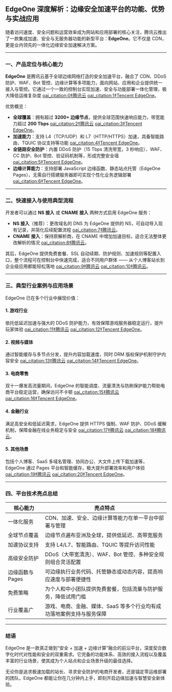 ## EdgeOne 深度解析：边缘安全加速平台的功能、优势与实战应用

随着访问速度、安全问题和运营效率成为网站和应用部署的核心关注，腾讯云推出了一款集成加速、安全与无服务器功能的新型平台：**EdgeOne**。它不仅是 CDN，更是业内领先的一体化边缘安全加速解决方案。

---

### 一、产品定位与核心能力

**EdgeOne** 是腾讯云基于全球边缘网络打造的安全加速平台，融合了 CDN、DDoS 防护、WAF、Bot 管控、边缘计算等多项能力，面向网站、应用和企业提供统一接入与管控。它通过一个一致的控制台实现加速、安全与功能部署一体化管理，极大降低运维复杂度  [oai_citation:0‡腾讯云](https://cloud.tencent.com/developer/article/2557979?utm_source=chatgpt.com) [oai_citation:1‡Tencent EdgeOne](https://edgeone.ai/zh?utm_source=chatgpt.com)。

优势概览：

- **全球覆盖**：拥有超过 **3200+ 边缘节点**，提供全球范围快速响应能力，带宽能力超过 **200 Tbps**  [oai_citation:2‡腾讯云](https://cloud.tencent.com/developer/article/2557979?utm_source=chatgpt.com) [oai_citation:3‡Tencent EdgeOne](https://edgeone.ai/zh?utm_source=chatgpt.com)。
- **加速能力**：支持 L4（TCP/UDP）和 L7（HTTP/HTTPS）加速，具备智能路由、TQUIC 协议支持等功能  [oai_citation:4‡Tencent EdgeOne](https://edgeone.ai/zh?utm_source=chatgpt.com)。
- **全链路安全防护**：内置 DDoS 防护（15 Tbps 清洗带宽，3 秒响应）、WAF、CC 防护、Bot 管控、验证码机制等，形成完整安全墙  [oai_citation:5‡Tencent EdgeOne](https://edgeone.ai/zh?utm_source=chatgpt.com)。
- **边缘计算能力**：支持部署 JavaScript 边缘函数、静态站点托管（EdgeOne Pages），无需自行搭建服务器即可实现个性化业务逻辑部署  [oai_citation:6‡Tencent EdgeOne](https://edgeone.ai/zh?utm_source=chatgpt.com)。

---

### 二、快速接入与使用典型流程

开发者可以通过 **NS 接入** 或 **CNAME 接入** 两种方式启用 EdgeOne 服务：

- **NS 接入**（推荐）：更改域名的 DNS 为 EdgeOne 提供的 NS，可自动导入现有记录，并简化后续配置流程  [oai_citation:7‡腾讯云](https://cloud.tencent.com/developer/article/2557979?utm_source=chatgpt.com)。
- **CNAME 接入**：保持原解析商，在 CNAME 中增加加速目标，适合无法整体更改解析的情况  [oai_citation:8‡腾讯云](https://cloud.tencent.com/developer/article/2557979?utm_source=chatgpt.com)。

其后，EdgeOne 提供免费套餐、SSL 自动续期、防护规则、加速规则等配置入口，整个流程可在控制台中快速完成，适合不同用户群体 —— 从个人博客站长到企业级应用都能轻松落地  [oai_citation:9‡腾讯云](https://cloud.tencent.com/developer/article/2557979?utm_source=chatgpt.com) [oai_citation:10‡腾讯云](https://cloud.tencent.cn/developer/article/2409391?utm_source=chatgpt.com)。

---

### 三、典型行业案例与应用场景

EdgeOne 已在多个行业中展现价值：

#### 1. 游戏行业  
依托低延迟加速与强大的 DDoS 防护能力，有效保障游戏服务器稳定运行，提升玩家体验  [oai_citation:11‡腾讯云](https://cloud.tencent.com/developer/article/2403607?utm_source=chatgpt.com) [oai_citation:12‡Tencent EdgeOne](https://edgeone.ai/document/45963?utm_source=chatgpt.com)。

#### 2. 视频与媒体  
通过智能缓存与多节点分发，提升内容加载速度，同时 DRM 版权保护机制守护内容安全  [oai_citation:13‡腾讯云](https://cloud.tencent.com/developer/article/2403607?utm_source=chatgpt.com) [oai_citation:14‡Tencent EdgeOne](https://edgeone.ai/zh?utm_source=chatgpt.com)。

#### 3. 电商零售  
双十一爆发高流量期间，EdgeOne 的智能调度、流量清洗与防刷保护能力帮助电商平台稳定运营，确保访问不卡顿  [oai_citation:15‡腾讯云](https://cloud.tencent.com/developer/article/2403607?utm_source=chatgpt.com) [oai_citation:16‡Tencent EdgeOne](https://edgeone.ai/document/45963?utm_source=chatgpt.com)。

#### 4. 金融行业  
满足高安全和低延迟需求，EdgeOne 提供 HTTPS 强制、WAF 防护、DDoS 缓解机制，保障金融在线业务稳定与安全  [oai_citation:17‡腾讯云](https://cloud.tencent.com/developer/article/2403607?utm_source=chatgpt.com) [oai_citation:18‡腾讯云](https://www.tencentcloud.com/document/product/1145/45961?lang=zh&utm_source=chatgpt.com)。

#### 5. 其他场景  
包括个人博客、SaaS 多域名管理、协同办公、大文件上传下载加速等，EdgeOne 通过 Pages 平台和智能缓存，极大提升部署效率和用户体验  [oai_citation:19‡腾讯云](https://cloud.tencent.com/developer/article/2411787?utm_source=chatgpt.com) [oai_citation:20‡Tencent EdgeOne](https://edgeone.ai/zh/document/179627667224649728?utm_source=chatgpt.com)。

---

### 四、平台技术亮点总结

| 核心能力         | 亮点特点                                                                 |
|------------------|--------------------------------------------------------------------------|
| 一体化服务       | CDN、加速、安全、边缘计算等能力在单一平台中部署与管理                    |
| 全球节点覆盖     | 边缘节点遍布亚洲及全球，提供低延迟、高带宽服务                           |
| 加速协议支持     | 支持 L4/L7、智能路由、TQUIC 等提升访问性能                                |
| 高级安全防护     | DDoS（大带宽清洗）、WAF、Bot 管控、多种安全规则组合灵活配置               |
| 边缘函数与 Pages | 可边缘执行业务代码、托管静态或动态内容，提高响应速度与部署便捷性           |
| 免费策略         | 为个人和中小团队提供免费套餐，包括流量与防护服务，降低试用门槛             |
| 行业覆盖广       | 游戏、电商、金融、媒体、SaaS 等多个行业均有成功落地案例支持与服务保障        |

---

### 结语

EdgeOne 是一款真正做到“安全 + 加速 + 边缘计算”融合的前沿平台，深度契合数字化时代对性能和安全的双重需求。它完备的功能体系、高效的接入流程以及覆盖丰富的行业场景，使其成为个人站点和企业场景升级的最佳选择。

无论你是追求极速加载的站长、寻求安全防护的电商开发者，还是锚定零运维部署的团队，EdgeOne 都能让你在几分钟内上手，即刻开启边缘加速与智慧安全新体验。

